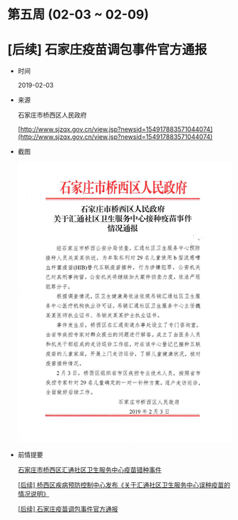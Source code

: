 第五周 (02-03 ~ 02-09)
======

# [后续] 石家庄疫苗调包事件官方通报

+ 时间

    2019-02-03
    
+ 来源

    石家庄市桥西区人民政府
    
    [http://www.sjzqx.gov.cn/view.jsp?newsid=154917883571044074](http://www.sjzqx.gov.cn/view.jsp?newsid=154917883571044074)
    
+ 截图

    ![红头文件](assets/2019-02-03-vaccine.jpg)
    
+ 前情提要

    [石家庄市桥西区汇通社区卫生服务中心疫苗错种事件](../05/README.md#石家庄市桥西区汇通社区卫生服务中心疫苗错种事件)

    [\[后续\] 桥西区疾病预防控制中心发布《关于汇通社区卫生服务中心误种疫苗的情况说明》](../05/README.md#后续-桥西区疾病预防控制中心发布《关于汇通社区卫生服务中心误种疫苗的情况说明》)

    [\[后续\] 石家庄疫苗调包事件官方通报](../05/README.md#后续-石家庄疫苗调包事件官方通报)
